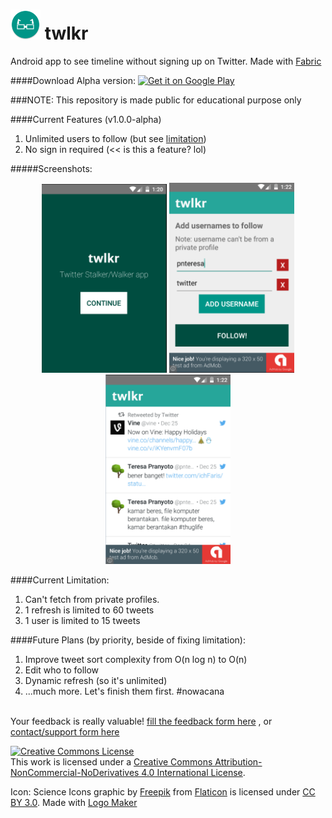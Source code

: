 # <img src="https://raw.githubusercontent.com/pnteresa/twlkr/develop/app/src/main/res/mipmap-mdpi/ic_launcher.png"/> twlkr
Android app to see timeline without signing up on Twitter. Made with <a href="http://fabric.io">Fabric</a>

####Download Alpha version: 
<a href="https://play.google.com/store/apps/details?id=in.masukang.twlkr&utm_source=global_co&utm_medium=prtnr&utm_content=Mar2515&utm_campaign=PartBadge&pcampaignid=MKT-Other-global-all-co-prtnr-py-PartBadge-Mar2515-1"><img alt="Get it on Google Play" src="https://play.google.com/intl/en_us/badges/images/generic/en-play-badge.png"  width="150px"/></a>

###NOTE: This repository is made public for educational purpose only

####Current Features (v1.0.0-alpha)
1. Unlimited users to follow (but see <a href="#current-limitation">limitation</a>)
2. No sign in required (<< is this a feature? lol)


#####Screenshots:
<center>
<img width="200px" src="https://raw.githubusercontent.com/pnteresa/twlkr/develop/screenshots%20%26%20images/scr01.png"/> 
<img width="200px" src="https://raw.githubusercontent.com/pnteresa/twlkr/develop/screenshots%20%26%20images/scr02.png"/> 
<img width="200px" src="https://raw.githubusercontent.com/pnteresa/twlkr/develop/screenshots%20%26%20images/scr03.png"/>
</center>

####Current Limitation:
1. Can't fetch from private profiles.
2. 1 refresh is limited to 60 tweets
3. 1 user is limited to 15 tweets

####Future Plans (by priority, beside of fixing limitation):
1. Improve tweet sort complexity from O(n log n) to O(n)
2. Edit who to follow
3. Dynamic refresh (so it's unlimited)
4. ...much more. Let's finish them first. #nowacana
<br/><br/>

Your feedback is really valuable! <a href="https://docs.google.com/forms/d/1LPjuXWyXKxnW7OlyMDt978Hc83uIrxU9USGaOGWRXkA/viewform?usp=send_form">fill the feedback form here</a>
, or
 <a href="https://docs.google.com/forms/d/1bzZENzfcvzZ27ivMq5Tml-J5brKCUU2GzG3csu_A4jk/viewform?usp=send_form">contact/support form here</a>

<a rel="license" href="http://creativecommons.org/licenses/by-nc-nd/4.0/"><img alt="Creative Commons License" style="border-width:0" src="https://i.creativecommons.org/l/by-nc-nd/4.0/88x31.png" /></a><br />This work is licensed under a <a rel="license" href="http://creativecommons.org/licenses/by-nc-nd/4.0/">Creative Commons Attribution-NonCommercial-NoDerivatives 4.0 International License</a>.


Icon: Science Icons graphic by <a href="http://www.freepik.com/">Freepik</a> from <a href="http://www.flaticon.com/">Flaticon</a> is licensed under <a href="http://creativecommons.org/licenses/by/3.0/" title="Creative Commons BY 3.0">CC BY 3.0</a>. Made with <a href="http://logomakr.com" title="Logo Maker">Logo Maker</a>
